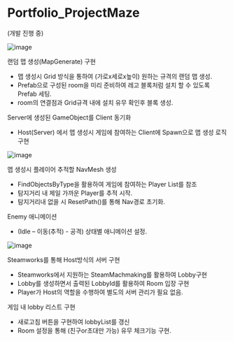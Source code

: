 # Portfolio_ProjectMaze 
(개발 진행 중)

![image](https://github.com/user-attachments/assets/74c7704f-848b-4a31-938c-5d5d7385e03d)


랜덤 맵 생성(MapGenerate) 구현
- 맵 생성시 Grid 방식을 통하여 (가로x세로x높이) 원하는 규격의 랜덤 맵 생성.
- Prefab으로 구성된 room을 미리 준비하여 레고 블록처럼 설치 할 수 있도록 Prefab 세팅.
- room의 연결점과 Grid규격 내에 설치 유무 확인후 블록 생성.
  
Server에 생성된 GameObject를 Client 동기화
- Host(Server) 에서 맵 생성시 게임에 참여하는 Client에 Spawn으로 맵 생성 로직 구현



![image](https://github.com/user-attachments/assets/627ace33-39a0-4943-9976-43a9d6ec1e58)


맵 생성시 플레이어 추적할 NavMesh 생성
- FindObjectsByType을 활용하여 게임에 참여하는 Player List를 참조
- 탐지거리 내 제일 가까운 Player를 추적 시작.
- 탐지거리내 없을 시 ResetPath()를 통해 Nav경로 초기화.
  
Enemy 애니메이션
- (Idle – 이동(추적) - 공격) 상태별 애니메이션 설정.




![image](https://github.com/user-attachments/assets/33fb5c7f-905d-4504-ac0b-cca2ecc5d82a)


Steamworks를 통해 Host방식의 서버 구현
- Steamworks에서 지원하는 SteamMachmaking를 활용하여 Lobby구현
- Lobby를 생성하면서 출력된 LobbyId를 활용하여 Room 입장 구현
- Player가 Host의 역할을 수행하여 별도의 서버 관리가 필요 없음.
  
게임 내 lobby 리스트 구현
- 새로고침 버튼을 구현하여 lobbyList를 갱신
- Room 설정을 통해 (친구or초대만 가능) 유무 체크기능 구현.


